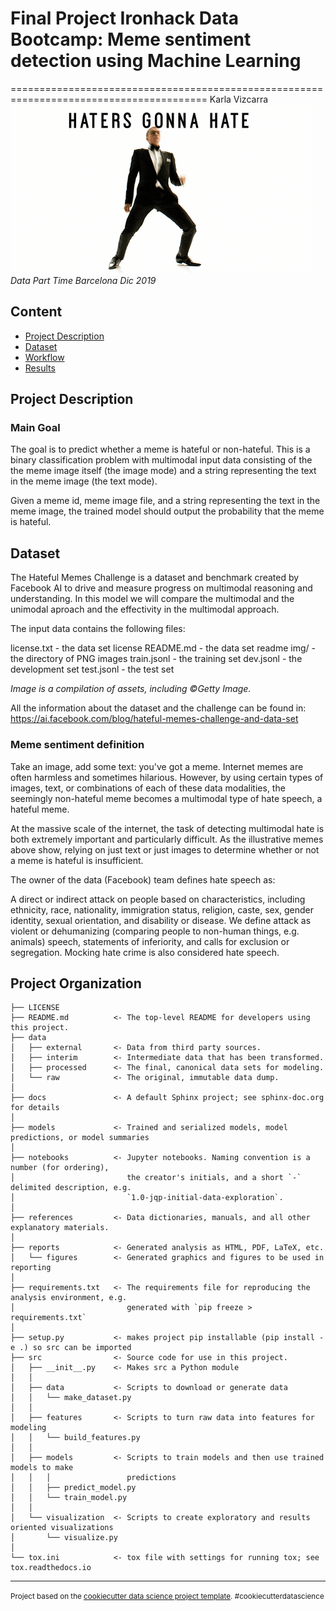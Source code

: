 #  Final Project Ironhack Data Bootcamp: Meme sentiment detection using Machine Learning
========================================================================================
Karla Vizcarra
<img src="./reports/figures/haters2.gif" />
*Data Part Time Barcelona Dic 2019*

## Content
- [Project Description](#project)
- [Dataset](#Dataset)
- [Workflow](#workflow)
- [Results](#results)

<a name="project"></a>

## Project Description

### Main Goal
The goal is to predict whether a meme is hateful or non-hateful. This is a binary classification problem with multimodal input data consisting of the the meme image itself (the image mode) and a string representing the text in the meme image (the text mode).

Given a meme id, meme image file, and a string representing the text in the meme image, the trained model should output the probability that the meme is hateful.

<a name="Datasets"></a>

## Dataset
The Hateful Memes Challenge is a dataset and benchmark created by Facebook AI to drive and measure progress on multimodal reasoning and understanding. In this model we will compare the multimodal and the unimodal aproach and the effectivity in the multimodal approach.

The input data contains the following files:

license.txt - the data set license
README.md - the data set readme
img/ - the directory of PNG images
train.jsonl - the training set
dev.jsonl - the development set
test.jsonl - the test set

*Image is a compilation of assets, including ©Getty Image.*

All the information about the dataset and the challenge can be found in: https://ai.facebook.com/blog/hateful-memes-challenge-and-data-set

### Meme sentiment definition

Take an image, add some text: you've got a meme. Internet memes are often harmless and sometimes hilarious. However, by using certain types of images, text, or combinations of each of these data modalities, the seemingly non-hateful meme becomes a multimodal type of hate speech, a hateful meme.

At the massive scale of the internet, the task of detecting multimodal hate is both extremely important and particularly difficult. As the illustrative memes above show, relying on just text or just images to determine whether or not a meme is hateful is insufficient.

The owner of the data (Facebook) team defines hate speech as:

A direct or indirect attack on people based on characteristics, including ethnicity, race, nationality, immigration status, religion, caste, sex, gender identity, sexual orientation, and disability or disease. We define attack as violent or dehumanizing (comparing people to non-human things, e.g. animals) speech, statements of inferiority, and calls for exclusion or segregation. Mocking hate crime is also considered hate speech.

Project Organization
------------

    ├── LICENSE
    ├── README.md          <- The top-level README for developers using this project.
    ├── data
    │   ├── external       <- Data from third party sources.
    │   ├── interim        <- Intermediate data that has been transformed.
    │   ├── processed      <- The final, canonical data sets for modeling.
    │   └── raw            <- The original, immutable data dump.
    │
    ├── docs               <- A default Sphinx project; see sphinx-doc.org for details
    │
    ├── models             <- Trained and serialized models, model predictions, or model summaries
    │
    ├── notebooks          <- Jupyter notebooks. Naming convention is a number (for ordering),
    │                         the creator's initials, and a short `-` delimited description, e.g.
    │                         `1.0-jqp-initial-data-exploration`.
    │
    ├── references         <- Data dictionaries, manuals, and all other explanatory materials.
    │
    ├── reports            <- Generated analysis as HTML, PDF, LaTeX, etc.
    │   └── figures        <- Generated graphics and figures to be used in reporting
    │
    ├── requirements.txt   <- The requirements file for reproducing the analysis environment, e.g.
    │                         generated with `pip freeze > requirements.txt`
    │
    ├── setup.py           <- makes project pip installable (pip install -e .) so src can be imported
    ├── src                <- Source code for use in this project.
    │   ├── __init__.py    <- Makes src a Python module
    │   │
    │   ├── data           <- Scripts to download or generate data
    │   │   └── make_dataset.py
    │   │
    │   ├── features       <- Scripts to turn raw data into features for modeling
    │   │   └── build_features.py
    │   │
    │   ├── models         <- Scripts to train models and then use trained models to make
    │   │   │                 predictions
    │   │   ├── predict_model.py
    │   │   └── train_model.py
    │   │
    │   └── visualization  <- Scripts to create exploratory and results oriented visualizations
    │       └── visualize.py
    │
    └── tox.ini            <- tox file with settings for running tox; see tox.readthedocs.io


--------

<p><small>Project based on the <a target="_blank" href="https://drivendata.github.io/cookiecutter-data-science/">cookiecutter data science project template</a>. #cookiecutterdatascience</small></p>

